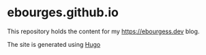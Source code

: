 # ebourges.github.io

This repository holds the content for my https://ebourgess.dev blog. 

The site is generated using [Hugo](https://gohugo.io/)
